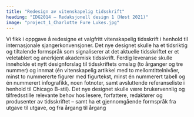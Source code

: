 ```yaml
---
title: "Redesign av vitenskapelig tidsskrift"
heading: "IDG2014 – Redaksjonell design 1 (Høst 2021)"
image: "project_1_Charlotte Fure Lukes.jpg"
---
```


Vi fikk i oppgave å redesigne et valgfritt vitenskapelig tidsskrift i henhold til internasjonale sjangerkonvensjoner. Det nye designet skulle ha et tidsriktig og tiltalende formspråk som signaliserer at det aktuelle tidsskriftet er et veletablert og anerkjent akademisk tidsskrift.
Ferdig leveranse skulle inneholde et nytt designforslag til tidsskriftets omslag (to årganger og tre nummer) og innmat (én vitenskapelig artikkel med to mellomtittelnivåer, minst to nummererte figurer med figurtekst, minst én nummerert tabell og én nummerert infografikk, noen fotnoter, samt 
avsluttende referanseliste i henhold til Chicago B-stil). Det nye designet skulle være brukervennlig og tilfredsstille relevante behov hos lesere, forfattere, redaktører og produsenter av tidsskriftet – samt ha et gjennomgående formspråk fra utgave til utgave, og fra årgang til årgang
